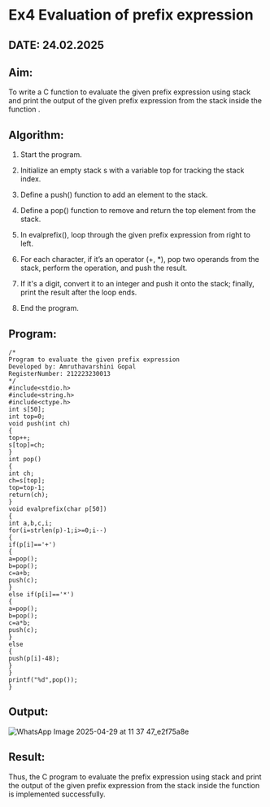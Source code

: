 # Ex4 Evaluation of prefix expression

## DATE: 24.02.2025

## Aim:

To write a C function to evaluate the given prefix expression using stack and print the output of the given prefix expression from the stack inside the function . 

## Algorithm:

1. Start the program.

2. Initialize an empty stack s with a variable top for tracking the stack index.

3. Define a push() function to add an element to the stack.

4. Define a pop() function to remove and return the top element from the stack.

5. In evalprefix(), loop through the given prefix expression from right to left.

6. For each character, if it’s an operator (+, *), pop two operands from the stack, perform the 
operation, and push the result.

7. If it's a digit, convert it to an integer and push it onto the stack; finally, print the result after 
the loop ends.

8. End the program.

## Program:
```
/*
Program to evaluate the given prefix expression
Developed by: Amruthavarshini Gopal
RegisterNumber: 212223230013 
*/
#include<stdio.h> 
#include<string.h> 
#include<ctype.h>
int s[50]; 
int top=0;
void push(int ch)
{
top++; 
s[top]=ch;
}
int pop()
{
int ch; 
ch=s[top]; 
top=top-1; 
return(ch);
}
void evalprefix(char p[50])
{
int a,b,c,i;
for(i=strlen(p)-1;i>=0;i--)
{
if(p[i]=='+')
{
a=pop();
b=pop(); 
c=a+b; 
push(c);
}
else if(p[i]=='*')
{
a=pop();
b=pop(); 
c=a*b; 
push(c);
}
else
{
push(p[i]-48);
}
}
printf("%d",pop());
}
```

## Output:

![WhatsApp Image 2025-04-29 at 11 37 47_e2f75a8e](https://github.com/user-attachments/assets/24f138c8-f041-432c-a45b-e34d892caa08)


## Result:

Thus, the C program to evaluate the prefix expression using stack and print the output of the given prefix expression from the stack inside the function is implemented successfully.
